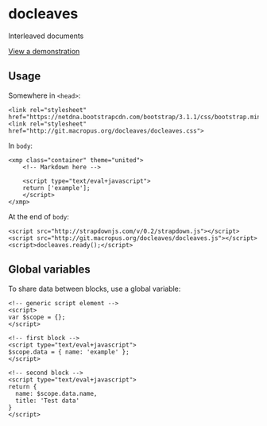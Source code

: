 # docleaves

Interleaved documents

[View a demonstration](http://git.macropus.org/docleaves/demo/)

## Usage

Somewhere in `<head>`:
  
    <link rel="stylesheet" href="https://netdna.bootstrapcdn.com/bootstrap/3.1.1/css/bootstrap.min.css">
    <link rel="stylesheet" href="http://git.macropus.org/docleaves/docleaves.css">
    
In `body`:

    <xmp class="container" theme="united">
        <!-- Markdown here -->
        
        <script type="text/eval+javascript">
        return ['example'];
        </script>
    </xmp>
    
At the end of `body`:

    <script src="http://strapdownjs.com/v/0.2/strapdown.js"></script>
    <script src="http://git.macropus.org/docleaves/docleaves.js"></script>
    <script>docleaves.ready();</script>
    
## Global variables

To share data between blocks, use a global variable:

    <!-- generic script element -->
    <script>
    var $scope = {};
    </script>

    <!-- first block -->
    <script type="text/eval+javascript">
    $scope.data = { name: 'example' };
    </script>
    
    <!-- second block -->
    <script type="text/eval+javascript">
    return {
      name: $scope.data.name,
      title: 'Test data'
    }
    </script>
